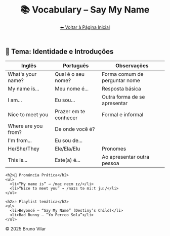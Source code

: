 <!DOCTYPE html>
<html lang="pt-BR">
<head>
  <meta charset="UTF-8" />
  <meta name="viewport" content="width=device-width, initial-scale=1" />
  <title>Vocabulário – Say My Name</title>
  <link href="https://fonts.googleapis.com/css2?family=Playfair+Display:wght@600&family=Poppins:wght@400;600&display=swap" rel="stylesheet" />
  <link rel="stylesheet" href="style.css" />
</head>
<body>
  <header class="container">
    <h1>📚 Vocabulary – Say My Name</h1>
    <nav><a href="index.html">⬅ Voltar à Página Inicial</a></nav>
  </header>

  <main class="container">
    <h2>🎯 Tema: Identidade e Introduções</h2>
    <table>
      <thead>
        <tr><th>Inglês</th><th>Português</th><th>Observações</th></tr>
      </thead>
      <tbody>
        <tr><td>What's your name?</td><td>Qual é o seu nome?</td><td>Forma comum de perguntar nome</td></tr>
        <tr><td>My name is...</td><td>Meu nome é...</td><td>Resposta básica</td></tr>
        <tr><td>I am...</td><td>Eu sou...</td><td>Outra forma de se apresentar</td></tr>
        <tr><td>Nice to meet you</td><td>Prazer em te conhecer</td><td>Formal e informal</td></tr>
        <tr><td>Where are you from?</td><td>De onde você é?</td><td></td></tr>
        <tr><td>I'm from...</td><td>Eu sou de...</td><td></td></tr>
        <tr><td>He/She/They</td><td>Ele/Ela/Elu</td><td>Pronomes</td></tr>
        <tr><td>This is...</td><td>Este(a) é...</td><td>Ao apresentar outra pessoa</td></tr>
      </tbody>
    </table>

    <h2>👄 Pronúncia Prática</h2>
    <ul>
      <li>“My name is” → /maɪ neɪm ɪz/</li>
      <li>“Nice to meet you” → /naɪs tə miːt juː/</li>
    </ul>

    <h2>🎶 Playlist temática</h2>
    <ul>
      <li>Beyoncé – “Say My Name” (Destiny’s Child)</li>
      <li>Bad Bunny – “Yo Perreo Sola”</li>
    </ul>
  </main>

  <footer>&copy; 2025 Bruno Vilar</footer>
</body>
</html>

